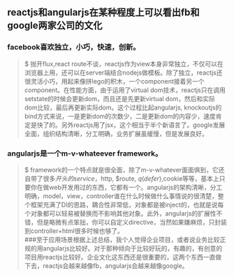 

## reactjs和angularjs在某种程度上可以看出fb和google两家公司的文化
### facebook喜欢独立，小巧，快速，创新。
>$ 抛开flux,react route不谈，reactjs作为view本身非常独立，不仅可以在浏览器上用，还可以在server端结合nodejs做模板。除了独立，reactjs还很灵活小巧，用起来像拼lego的积木，一个component接着另一个component。在性能方面，由于运用了virtual dom技术，reactjs只在调用setstate的时候会更新dom，而且还是先更新virtual dom，然后和实际dom比较，最后再更新实际dom。这个过程比起angularjs, knockoutjs的bind方式来说，一是更新dom的次数少，二是更新dom的内容少，速度肯定是快了的。另外reactjs用了jsx，这个相当于半个新语言了。google发展全面，组织结构清晰，分工明确，业务扩展虽缓慢，但是发展良好。
### angularjs是一个m-v-whateever framework。
>$ framework的一个特点就是很全面，除了m-v-whatever面面俱到，它还自带了很多$开头的service，$http, $route, $q(defer),$cookie等等，基本上只要你在做web开发用过的东西，它都有一个。angularjs的架构清晰，分工明确，model，view，controller谁在什么时候做什么事情说的很清楚，整个框架充满了DI的思路，耦合性非常低，对象都是被inject的，也就是说每个对象都可以轻易被替换而不影响其他对象。此外，angularjs的扩展性不错，但是略微有点笨拙，你可以自定义directive，当然如果嫌麻烦，只封装到controller+html很多时候也够了。</br>
###至于应用场景根据上述总结，我个人觉得企业项目，或者说业务比较正规的用angularjs比较好。对于那种倾向于比较好玩的，有趣的，有创意的项目用reactjs比较好。企业文化这东西还是很重要的，这两个东西一直做下去，reactjs会越来越像fb，angularjs会越来越像google。